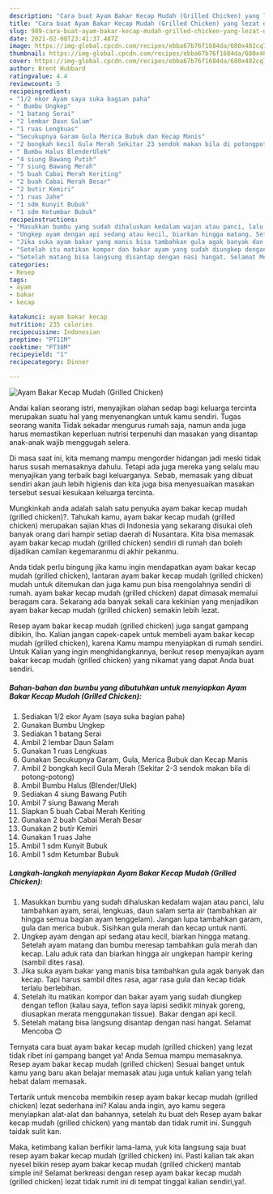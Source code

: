 ```yaml
---
description: "Cara buat Ayam Bakar Kecap Mudah (Grilled Chicken) yang lezat dan Mudah Dibuat"
title: "Cara buat Ayam Bakar Kecap Mudah (Grilled Chicken) yang lezat dan Mudah Dibuat"
slug: 989-cara-buat-ayam-bakar-kecap-mudah-grilled-chicken-yang-lezat-dan-mudah-dibuat
date: 2021-02-08T23:41:37.487Z
image: https://img-global.cpcdn.com/recipes/ebba67b76f1684da/680x482cq70/ayam-bakar-kecap-mudah-grilled-chicken-foto-resep-utama.jpg
thumbnail: https://img-global.cpcdn.com/recipes/ebba67b76f1684da/680x482cq70/ayam-bakar-kecap-mudah-grilled-chicken-foto-resep-utama.jpg
cover: https://img-global.cpcdn.com/recipes/ebba67b76f1684da/680x482cq70/ayam-bakar-kecap-mudah-grilled-chicken-foto-resep-utama.jpg
author: Brent Hubbard
ratingvalue: 4.4
reviewcount: 5
recipeingredient:
- "1/2 ekor Ayam saya suka bagian paha"
- " Bumbu Ungkep"
- "1 batang Serai"
- "2 lembar Daun Salam"
- "1 ruas Lengkuas"
- "Secukupnya Garam Gula Merica Bubuk dan Kecap Manis"
- "2 bongkah kecil Gula Merah Sekitar 23 sendok makan bila di potongpotong"
- " Bumbu Halus BlenderUlek"
- "4 siung Bawang Putih"
- "7 siung Bawang Merah"
- "5 buah Cabai Merah Keriting"
- "2 buah Cabai Merah Besar"
- "2 butir Kemiri"
- "1 ruas Jahe"
- "1 sdm Kunyit Bubuk"
- "1 sdm Ketumbar Bubuk"
recipeinstructions:
- "Masukkan bumbu yang sudah dihaluskan kedalam wajan atau panci, lalu tambahkan ayam, serai, lengkuas, daun salam serta air (tambahkan air hingga semua bagian ayam tenggelam). Jangan lupa tambahkan garam, gula dan merica bubuk. Sisihkan gula merah dan kecap untuk nanti."
- "Ungkep ayam dengan api sedang atau kecil, biarkan hingga matang. Setelah ayam matang dan bumbu meresap tambahkan gula merah dan kecap. Lalu aduk rata dan biarkan hingga air ungkepan hampir kering (sambil dites rasa)."
- "Jika suka ayam bakar yang manis bisa tambahkan gula agak banyak dan kecap. Tapi harus sambil dites rasa, agar rasa gula dan kecap tidak terlalu berlebihan."
- "Setelah itu matikan kompor dan bakar ayam yang sudah diungkep dengan teflon (kalau saya, teflon saya lapisi sedikit minyak goreng, diusapkan merata menggunakan tissue). Bakar dengan api kecil."
- "Setelah matang bisa langsung disantap dengan nasi hangat. Selamat Mencoba 😊"
categories:
- Resep
tags:
- ayam
- bakar
- kecap

katakunci: ayam bakar kecap 
nutrition: 235 calories
recipecuisine: Indonesian
preptime: "PT11M"
cooktime: "PT38M"
recipeyield: "1"
recipecategory: Dinner

---
```



![Ayam Bakar Kecap Mudah (Grilled Chicken)](https://img-global.cpcdn.com/recipes/ebba67b76f1684da/680x482cq70/ayam-bakar-kecap-mudah-grilled-chicken-foto-resep-utama.jpg)

Andai kalian seorang istri, menyajikan olahan sedap bagi keluarga tercinta merupakan suatu hal yang menyenangkan untuk kamu sendiri. Tugas seorang  wanita Tidak sekadar mengurus rumah saja, namun anda juga harus memastikan keperluan nutrisi terpenuhi dan masakan yang disantap anak-anak wajib menggugah selera.

Di masa  saat ini, kita memang mampu mengorder hidangan jadi meski tidak harus susah memasaknya dahulu. Tetapi ada juga mereka yang selalu mau menyajikan yang terbaik bagi keluarganya. Sebab, memasak yang dibuat sendiri akan jauh lebih higienis dan kita juga bisa menyesuaikan masakan tersebut sesuai kesukaan keluarga tercinta. 



Mungkinkah anda adalah salah satu penyuka ayam bakar kecap mudah (grilled chicken)?. Tahukah kamu, ayam bakar kecap mudah (grilled chicken) merupakan sajian khas di Indonesia yang sekarang disukai oleh banyak orang dari hampir setiap daerah di Nusantara. Kita bisa memasak ayam bakar kecap mudah (grilled chicken) sendiri di rumah dan boleh dijadikan camilan kegemaranmu di akhir pekanmu.

Anda tidak perlu bingung jika kamu ingin mendapatkan ayam bakar kecap mudah (grilled chicken), lantaran ayam bakar kecap mudah (grilled chicken) mudah untuk ditemukan dan juga kamu pun bisa mengolahnya sendiri di rumah. ayam bakar kecap mudah (grilled chicken) dapat dimasak memalui beragam cara. Sekarang ada banyak sekali cara kekinian yang menjadikan ayam bakar kecap mudah (grilled chicken) semakin lebih lezat.

Resep ayam bakar kecap mudah (grilled chicken) juga sangat gampang dibikin, lho. Kalian jangan capek-capek untuk membeli ayam bakar kecap mudah (grilled chicken), karena Kamu mampu menyiapkan di rumah sendiri. Untuk Kalian yang ingin menghidangkannya, berikut resep menyajikan ayam bakar kecap mudah (grilled chicken) yang nikamat yang dapat Anda buat sendiri.

<!--inarticleads1-->

##### Bahan-bahan dan bumbu yang dibutuhkan untuk menyiapkan Ayam Bakar Kecap Mudah (Grilled Chicken):

1. Sediakan 1/2 ekor Ayam (saya suka bagian paha)
1. Gunakan  Bumbu Ungkep
1. Sediakan 1 batang Serai
1. Ambil 2 lembar Daun Salam
1. Gunakan 1 ruas Lengkuas
1. Gunakan Secukupnya Garam, Gula, Merica Bubuk dan Kecap Manis
1. Ambil 2 bongkah kecil Gula Merah (Sekitar 2-3 sendok makan bila di potong-potong)
1. Ambil  Bumbu Halus (Blender/Ulek)
1. Sediakan 4 siung Bawang Putih
1. Ambil 7 siung Bawang Merah
1. Siapkan 5 buah Cabai Merah Keriting
1. Gunakan 2 buah Cabai Merah Besar
1. Gunakan 2 butir Kemiri
1. Gunakan 1 ruas Jahe
1. Ambil 1 sdm Kunyit Bubuk
1. Ambil 1 sdm Ketumbar Bubuk




<!--inarticleads2-->

##### Langkah-langkah menyiapkan Ayam Bakar Kecap Mudah (Grilled Chicken):

1. Masukkan bumbu yang sudah dihaluskan kedalam wajan atau panci, lalu tambahkan ayam, serai, lengkuas, daun salam serta air (tambahkan air hingga semua bagian ayam tenggelam). Jangan lupa tambahkan garam, gula dan merica bubuk. Sisihkan gula merah dan kecap untuk nanti.
1. Ungkep ayam dengan api sedang atau kecil, biarkan hingga matang. Setelah ayam matang dan bumbu meresap tambahkan gula merah dan kecap. Lalu aduk rata dan biarkan hingga air ungkepan hampir kering (sambil dites rasa).
1. Jika suka ayam bakar yang manis bisa tambahkan gula agak banyak dan kecap. Tapi harus sambil dites rasa, agar rasa gula dan kecap tidak terlalu berlebihan.
1. Setelah itu matikan kompor dan bakar ayam yang sudah diungkep dengan teflon (kalau saya, teflon saya lapisi sedikit minyak goreng, diusapkan merata menggunakan tissue). Bakar dengan api kecil.
1. Setelah matang bisa langsung disantap dengan nasi hangat. Selamat Mencoba 😊




Ternyata cara buat ayam bakar kecap mudah (grilled chicken) yang lezat tidak ribet ini gampang banget ya! Anda Semua mampu memasaknya. Resep ayam bakar kecap mudah (grilled chicken) Sesuai banget untuk kamu yang baru akan belajar memasak atau juga untuk kalian yang telah hebat dalam memasak.

Tertarik untuk mencoba membikin resep ayam bakar kecap mudah (grilled chicken) lezat sederhana ini? Kalau anda ingin, ayo kamu segera menyiapkan alat-alat dan bahannya, setelah itu buat deh Resep ayam bakar kecap mudah (grilled chicken) yang mantab dan tidak rumit ini. Sungguh taidak sulit kan. 

Maka, ketimbang kalian berfikir lama-lama, yuk kita langsung saja buat resep ayam bakar kecap mudah (grilled chicken) ini. Pasti kalian tak akan nyesel bikin resep ayam bakar kecap mudah (grilled chicken) mantab simple ini! Selamat berkreasi dengan resep ayam bakar kecap mudah (grilled chicken) lezat tidak rumit ini di tempat tinggal kalian sendiri,ya!.

